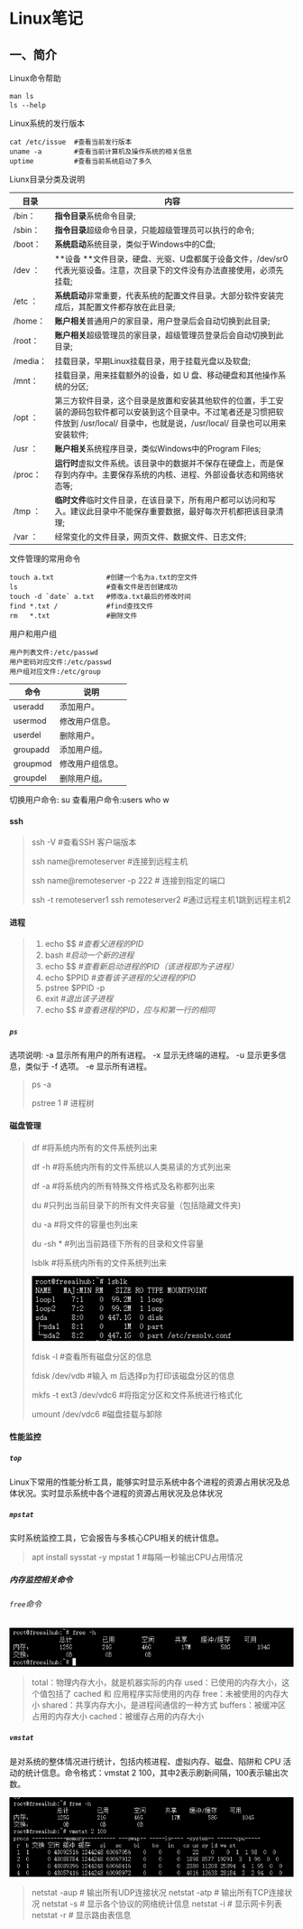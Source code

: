 # Linux笔记

## 一、简介

Linux命令帮助

```linux
man ls
ls --help
```

Linux系统的发行版本

```linux
cat /etc/issue  #查看当前发行版本
uname -a		#查看当前计算机及操作系统的相关信息
uptime 			#查看当前系统启动了多久
```

Liunx目录分类及说明

|   目录   |   内容   |
|---|---|
|/bin：|**指令目录**系统命令目录;|
|/sbin：|**指令目录**超级命令目录，只能超级管理员可以执行的命令;|
|/boot：|**系统启动**系统目录，类似于Windows中的C盘;|
|/dev ：|**设备 **文件目录，硬盘、光驱、U盘都属于设备文件，/dev/sr0代表光驱设备。注意，次目录下的文件没有办法直接使用，必须先挂载;|
|/etc ：|**系统启动**非常重要，代表系统的配置文件目录。大部分软件安装完成后，其配置文件都存放在此目录;|
|/home：|**账户相关**普通用户的家目录，用户登录后会自动切换到此目录;|
|/root：|**账户相关**超级管理员的家目录，超级管理员登录后会自动切换到此目录;|
|/media：|挂载目录，早期Linux挂载目录，用于挂载光盘以及软盘;|
|/mnt：|挂载目录，用来挂载额外的设备，如 U 盘、移动硬盘和其他操作系统的分区;|
|/opt ：|第三方软件目录，这个目录是放置和安装其他软件的位置，手工安装的源码包软件都可以安装到这个目录中。不过笔者还是习惯把软件放到 /usr/local/ 目录中，也就是说，/usr/local/ 目录也可以用来安装软件;|
|/usr ：|**账户相关**系统程序目录，类似Windows中的Program Files;|
|/proc：|**运行时**虚拟文件系统。该目录中的数据并不保存在硬盘上，而是保存到内存中。主要保存系统的内核、进程、外部设备状态和网络状态等;|
|/tmp ：|**临时文件**临时文件目录，在该目录下，所有用户都可以访问和写入。建议此目录中不能保存重要数据，最好每次开机都把该目录清理;|
|/var ：|经常变化的文件目录，网页文件、数据文件、日志文件;|

文件管理的常用命令

```
touch a.txt 			#创建一个名为a.txt的空文件
ls  					#查看文件是否创建成功
touch -d `date` a.txt 	#修改a.txt最后的修改时间
find *.txt /			#find查找文件
rm 	 *.txt				#删除文件
```

 用户和用户组

```
用户列表文件:/etc/passwd
用户密码对应文件:/etc/passwd
用户组对应文件:/etc/group
```

| 命令     | 说明             |
| -------- | ---------------- |
| useradd  | 添加用户。       |
| usermod  | 修改用户信息。   |
| userdel  | 删除用户。       |
| groupadd | 添加用户组。     |
| groupmod | 修改用户组信息。 |
| groupdel | 删除用户组。     |

切换用户命令: su
查看用户命令:users who w



#### ssh

> ssh -V   #查看SSH 客户端版本
>
> ssh name@remoteserver	#连接到远程主机
>
> ssh name@remoteserver  -p  222	# 连接到指定的端口
>
> ssh -t remoteserver1 ssh remoteserver2		#通过远程主机1跳到远程主机2

#### 进程

>1. echo $$ *#查看父进程的PID*
>2. bash *#启动一个新的进程*
>3. echo $$ *#查看新启动进程的PID（该进程即为子进程）*
>4. echo $PPID  *#查看该子进程的父进程的PID*
>5. pstree $PPID -p
>6. exit *#退出该子进程*
>7. echo $$ *#查看进程的PID，应与和第一行的相同*

##### `ps`

选项说明:
-a 显示所有用户的所有进程。
-x 显示无终端的进程。
-u 显示更多信息，类似于 -f 选项。
-e 显示所有进程。

> ps   -a
>
> pstree 1  # 进程树

#### 磁盘管理

>df 		#将系统内所有的文件系统列出来
>
>df  -h 	#将系统内所有的文件系统以人类易读的方式列出来
>
>df  -a	#将系统内的所有特殊文件格式及名称都列出来
>
>du 		#只列出当前目录下的所有文件夹容量（包括隐藏文件夹)
>
>du -a  	 #将文件的容量也列出来
>
>du -sh *	#列出当前路径下所有的目录和文件容量
>
>lsblk 	#将系统内所有的文件系统列出来
>
>![images20210426200152](https://github.com/Lichee-cpu/images/raw/master/images/images20210426200152.png)
>
>fdisk -l	#查看所有磁盘分区的信息
>
>fdisk /dev/vdb		#输入 m 后选择p为打印该磁盘分区的信息
>
>mkfs -t ext3 /dev/vdc6		#将指定分区和文件系统进行格式化
>
>umount /dev/vdc6		#磁盘挂载与卸除

#### 性能监控

##### `top`

Linux下常用的性能分析工具，能够实时显示系统中各个进程的资源占用状况及总体状况。实时显示系统中各个进程的资源占用状况及总体状况

##### `mpstat`

实时系统监控工具，它会报告与多核心CPU相关的统计信息。

>apt install sysstat -y
>mpstat 1 #每隔一秒输出CPU占用情况

##### 内存监控相关命令

###### `free`命令

![images20210426200819](https://github.com/Lichee-cpu/images/raw/master/images/images20210426200819.png)

>total：物理内存大小，就是机器实际的内存
>used：已使用的内存大小，这个值包括了 cached 和 应用程序实际使用的内存
>free：未被使用的内存大小
>shared：共享内存大小，是进程间通信的一种方式
>buffers：被缓冲区占用的内存大小
>cached：被缓存占用的内存大小

##### `vmstat`

是对系统的整体情况进行统计，包括内核进程、虚拟内存、磁盘、陷阱和 CPU 活动的统计信息。命令格式：vmstat 2 100，其中2表示刷新间隔，100表示输出次数。

![](https://github.com/Lichee-cpu/images/raw/master/images/images20210426201053.png)



> netstat -aup # 输出所有UDP连接状况
> netstat -atp # 输出所有TCP连接状况
> netstat -s # 显示各个协议的网络统计信息
> netstat -i # 显示网卡列表
> netstat -r # 显示路由表信息



